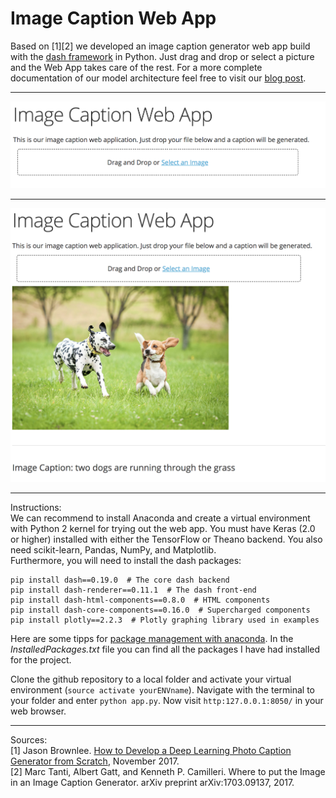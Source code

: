 # Image Caption Web App
Based on [1][2] we developed an image caption generator web app build with the [dash framework](https://plot.ly/products/dash/) in Python. Just drag and drop or select a picture and the Web App takes care of the rest. 
For a more complete documentation of our model architecture feel free to visit our [blog post](https://humboldt-wi.github.io/blog/research/seminar/07imagecaptioning/).


---
![plain](captionwebapp1.png)

---
![filled](captionwebapp2.png)

---
Instructions: <br>
We can recommend to install Anaconda and create a virtual environment with Python 2 kernel for trying out the web app. You must have Keras (2.0 or higher) installed with either the TensorFlow or Theano backend. You also need scikit-learn, Pandas, NumPy, and Matplotlib. <br>
Furthermore, you will need to install the dash packages: <br>
```
pip install dash==0.19.0  # The core dash backend
pip install dash-renderer==0.11.1  # The dash front-end
pip install dash-html-components==0.8.0  # HTML components
pip install dash-core-components==0.16.0  # Supercharged components
pip install plotly==2.2.3  # Plotly graphing library used in examples
```

Here are some tipps for [package management with anaconda](https://conda.io/docs/user-guide/tasks/manage-pkgs.html#viewing-a-list-of-installed-packages). In the *InstalledPackages.txt* file you can find all the packages I have had installed for the project. 

Clone the github repository to a local folder and activate your virtual environment (`source activate yourENVname`). Navigate with the terminal to your folder and enter `python app.py`. Now visit ```http:127.0.0.1:8050/``` in your web browser.

---
Sources: <br>
[1] Jason Brownlee. [How to Develop a Deep Learning Photo Caption Generator from Scratch](https://machinelearningmastery.com/develop-a-deep-learning-caption-generation-model-in-python/), November 2017. <br>
[2] Marc Tanti, Albert Gatt, and Kenneth P. Camilleri. Where to put the Image in an Image Caption Generator. arXiv preprint arXiv:1703.09137, 2017.
